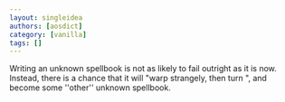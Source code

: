 ```yaml
---
layout: singleidea
authors: [aosdict]
category: [vanilla]
tags: []
---
```

Writing an unknown spellbook is not as likely to fail outright as it is now. Instead, there is a chance that it will "warp strangely, then turn <color>", and become some ''other'' unknown spellbook.
